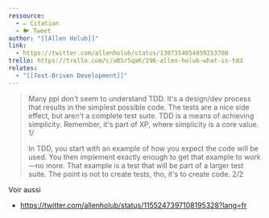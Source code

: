 ```yaml
---
ressource:
  - ✏️ Citation
  - 🐦 Tweet
author: "[[Allen Holub]]"
link:
  - https://twitter.com/allenholub/status/1307354854059253760
trello: https://trello.com/c/aBSr5qaK/196-allen-holub-what-is-tdd
relates:
  - "[[Test-Driven Development]]"
---
```

> Many ppl don't seem to understand TDD. It's a design/dev process that results in the simplest possible code. The tests are a nice side effect, but aren't a complete test suite. TDD is a means of achieving simplicity. Remember, it's part of XP, where simplicity is a core value. 1/
> 
> In TDD, you start with an example of how you expect the code will be used. You then implement exactly enough to get that example to work—no more. That example is a test that will be part of a larger test suite. The point is not to create tests, tho, it's to create code. 2/2

Voir aussi
- https://twitter.com/allenholub/status/1155247397108195328?lang=fr
